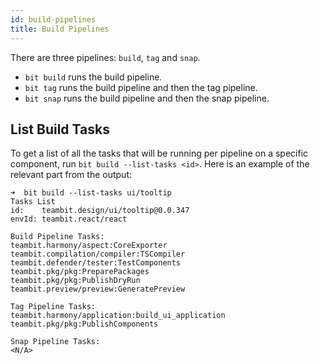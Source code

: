 ```yaml
---
id: build-pipelines
title: Build Pipelines
---
```


There are three pipelines: `build`, `tag` and `snap`.

- `bit build` runs the build pipeline.
- `bit tag` runs the build pipeline and then the tag pipeline.
- `bit snap` runs the build pipeline and then the snap pipeline.

## List Build Tasks

To get a list of all the tasks that will be running per pipeline on a specific component, run `bit build --list-tasks <id>`.
Here is an example of the relevant part from the output:

```
➜  bit build --list-tasks ui/tooltip
Tasks List
id:    teambit.design/ui/tooltip@0.0.347
envId: teambit.react/react

Build Pipeline Tasks:
teambit.harmony/aspect:CoreExporter
teambit.compilation/compiler:TSCompiler
teambit.defender/tester:TestComponents
teambit.pkg/pkg:PreparePackages
teambit.pkg/pkg:PublishDryRun
teambit.preview/preview:GeneratePreview

Tag Pipeline Tasks:
teambit.harmony/application:build_ui_application
teambit.pkg/pkg:PublishComponents

Snap Pipeline Tasks:
<N/A>
```